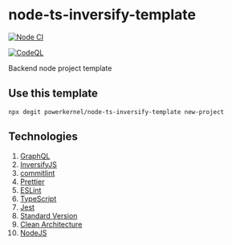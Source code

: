 # node-ts-inversify-template

[![Node CI](https://github.com/powerkernel/node-ts-inversify-template/actions/workflows/node.js.yml/badge.svg)](https://github.com/powerkernel/node-ts-inversify-template/actions/workflows/node.js.yml)

[![CodeQL](https://github.com/powerkernel/node-ts-inversify-template/actions/workflows/codeql-analysis.yml/badge.svg)](https://github.com/powerkernel/node-ts-inversify-template/actions/workflows/codeql-analysis.yml)

Backend node project template

## Use this template

```shell
npx degit powerkernel/node-ts-inversify-template new-project
```

## Technologies

1. [GraphQL](https://graphql.org/)
2. [InversifyJS](https://inversify.io)
3. [commitlint](https://github.com/conventional-changelog/commitlint)
4. [Prettier](https://prettier.io)
5. [ESLint](https://eslint.org)
6. [TypeScript](https://typescriptlang.org)
7. [Jest](https://jestjs.io)
8. [Standard Version](https://github.com/conventional-changelog/standard-version)
9. [Clean Architecture](https://blog.cleancoder.com/uncle-bob/2012/08/13/the-clean-architecture.html)
10. [NodeJS](https://nodejs.org/)
